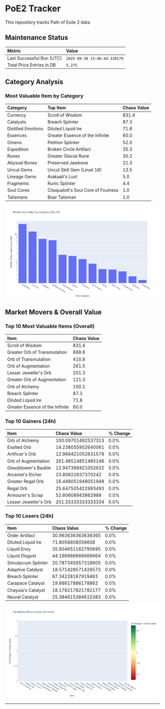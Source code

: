 # PoE2 Tracker

This repository tracks Path of Exile 2 data.

## Maintenance Status

<!-- START_MAINTENANCE -->
| Metric | Value |
|:---|:---|
| Last Successful Run (UTC) | `2025-09-30 15:46:44.338179` |
| Total Price Entries in DB | `5,275` |

<!-- END_MAINTENANCE -->

## Category Analysis

<!-- START_CATEGORY_ANALYSIS -->
### Most Valuable Item by Category
| Category | Top Item | Chaos Value |
| :--- | :--- | :--- |
| Currency | Scroll of Wisdom | 831.4 |
| Catalysts | Breach Splinter | 87.3 |
| Distilled Emotions | Diluted Liquid Ire | 71.8 |
| Essences | Greater Essence of the Infinite | 60.0 |
| Omens | Petition Splinter | 52.0 |
| Expedition | Broken Circle Artifact | 35.3 |
| Runes | Greater Glacial Rune | 30.2 |
| Abyssal Bones | Preserved Jawbone | 21.3 |
| Uncut Gems | Uncut Skill Gem (Level 18) | 13.5 |
| Lineage Gems | Arakaali's Lust | 5.0 |
| Fragments | Runic Splinter | 4.4 |
| Soul Cores | Citaqualotl's Soul Core of Foulness | 1.0 |
| Talismans | Boar Talisman | 1.0 |


![Category Analysis Chart](charts/category_analysis.png)
<!-- END_CATEGORY_ANALYSIS -->

## Market Movers & Overall Value

<!-- START_ANALYSIS -->
### Top 10 Most Valuable Items (Overall)
| Item | Chaos Value |
| :--- | :--- |
| Scroll of Wisdom | 831.4 |
| Greater Orb of Transmutation | 688.6 |
| Orb of Transmutation | 410.8 |
| Orb of Augmentation | 261.5 |
| Lesser Jeweller's Orb | 201.3 |
| Greater Orb of Augmentation | 121.3 |
| Orb of Alchemy | 100.1 |
| Breach Splinter | 87.3 |
| Diluted Liquid Ire | 71.8 |
| Greater Essence of the Infinite | 60.0 |

### Top 10 Gainers (24h)
| Item | Chaos Value | % Change |
| :--- | :--- | :--- |
| Orb of Alchemy | 100.09701492537313 | 0.0% |
| Exalted Orb | 14.238055902640061 | 0.0% |
| Artificer's Orb | 12.968421052631578 | 0.0% |
| Orb of Augmentation | 261.48514851485146 | 0.0% |
| Glassblower's Bauble | 12.947368421052632 | 0.0% |
| Arcanist's Etcher | 23.80622837370242 | 0.0% |
| Greater Regal Orb | 16.448051948051948 | 0.0% |
| Regal Orb | 25.647505422993493 | 0.0% |
| Armourer's Scrap | 52.60608943862988 | 0.0% |
| Lesser Jeweller's Orb | 201.33333333333334 | 0.0% |

### Top 10 Losers (24h)
| Item | Chaos Value | % Change |
| :--- | :--- | :--- |
| Order Artifact | 30.963636363636365 | 0.0% |
| Diluted Liquid Ire | 71.8058608058608 | 0.0% |
| Liquid Envy | 35.604651162790695 | 0.0% |
| Liquid Disgust | 44.166666666666664 | 0.0% |
| Simulacrum Splinter | 20.787345957318905 | 0.0% |
| Adaptive Catalyst | 18.571428571428573 | 0.0% |
| Breach Splinter | 87.34228187919463 | 0.0% |
| Carapace Catalyst | 19.88617886178862 | 0.0% |
| Chayula's Catalyst | 18.178217821782177 | 0.0% |
| Neural Catalyst | 25.384615384615383 | 0.0% |


![Market Movers Chart](charts/market_movers.png)
<!-- END_ANALYSIS -->

---
